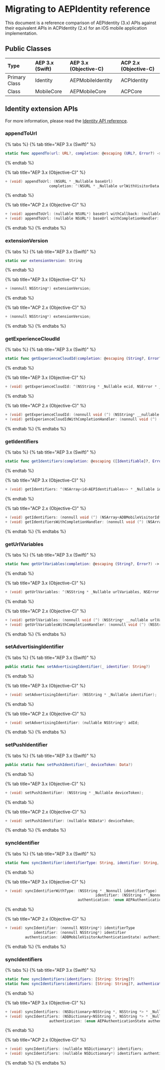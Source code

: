 # Migrating to AEPIdentity reference

This document is a reference comparison of AEPIdentity (3.x) APIs against their equivalent APIs in ACPIdentity (2.x) for an iOS mobile application implementation.

## Public Classes

| Type | AEP 3.x (Swift) | AEP 3.x (Objective-C) | ACP 2.x (Objective-C) |
| :--- | :--- | :--- | :--- |
| Primary Class | Identity | AEPMobileIdentity | ACPIdentity |
| Class | MobileCore | AEPMobileCore | ACPCore |

## Identity extension APIs

For more information, please read the [Identity API reference](identity-api-reference.md).

### appendToUrl

{% tabs %}
{% tab title="AEP 3.x (Swift)" %}

```swift
static func appendTo(url: URL?, completion: @escaping (URL?, Error?) -> Void)
```

{% endtab %}

{% tab title="AEP 3.x (Objective-C)" %}

```objectivec
+ (void) appendToUrl: (NSURL * _Nullable baseUrl) 
					completion: ^(NSURL * _Nullable urlWithVisitorData, NSError * _Nullable error) completion;
```

{% endtab %}

{% tab title="ACP 2.x (Objective-C)" %}

```objectivec
+ (void) appendToUrl: (nullable NSURL*) baseUrl withCallback: (nullable void (^) (NSURL* __nullable urlWithVisitorData)) callback;
+ (void) appendToUrl: (nullable NSURL*) baseUrl withCompletionHandler: (nullable void (^) (NSURL* __nullable urlWithVersionData, NSError* __nullable error)) completionHandler;
```

{% endtab %}
{% endtabs %}

### extensionVersion

{% tabs %}
{% tab title="AEP 3.x (Swift)" %}
```swift
static var extensionVersion: String
```
{% endtab %}

{% tab title="AEP 3.x (Objective-C)" %}
```objectivec
+ (nonnull NSString*) extensionVersion;
```
{% endtab %}

{% tab title="ACP 2.x (Objective-C)" %}
```objectivec
+ (nonnull NSString*) extensionVersion;
```
{% endtab %}
{% endtabs %}

### getExperienceCloudId

{% tabs %}
{% tab title="AEP 3.x (Swift)" %}
```swift
static func getExperienceCloudId(completion: @escaping (String?, Error?) -> Void)
```
{% endtab %}

{% tab title="AEP 3.x (Objective-C)" %}
```objectivec
+ (void) getExperienceCloudId: ^(NSString * _Nullable ecid, NSError * _Nullable error) completion;
```
{% endtab %}

{% tab title="ACP 2.x (Objective-C)" %}
```objectivec
+ (void) getExperienceCloudId: (nonnull void (^) (NSString* __nullable experienceCloudId)) callback;
+ (void) getExperienceCloudIdWithCompletionHandler: (nonnull void (^) (NSString* __nullable experienceCloudId, NSError* __nullable error)) completionHandler;
```
{% endtab %}
{% endtabs %}

### getIdentifiers

{% tabs %}
{% tab title="AEP 3.x (Swift)" %}
```swift
static func getIdentifiers(completion: @escaping ([Identifiable]?, Error?) -> Void)
```
{% endtab %}

{% tab title="AEP 3.x (Objective-C)" %}
```objectivec
+ (void) getIdentifiers: ^(NSArray<id<AEPIdentifiables>> * _Nullable identifiers, NSError * _Nullable error) completion;
```
{% endtab %}

{% tab title="ACP 2.x (Objective-C)" %}
```objectivec
+ (void) getIdentifiers: (nonnull void (^) (NSArray<ADBMobileVisitorId*>* __nullable visitorIDs)) callback;
+ (void) getIdentifiersWithCompletionHandler: (nonnull void (^) (NSArray<ACPMobileVisitorId*>* __nullable visitorIDs, NSError* __nullable error)) completionHandler;
```
{% endtab %}
{% endtabs %}

### getUrlVariables

{% tabs %}
{% tab title="AEP 3.x (Swift)" %}
```swift
static func getUrlVariables(completion: @escaping (String?, Error?) -> Void)
```
{% endtab %}

{% tab title="AEP 3.x (Objective-C)" %}
```objectivec
+ (void) getUrlVariables: ^(NSString * _Nullable urlVariables, NSError * _Nullable error) completion:
```
{% endtab %}

{% tab title="ACP 2.x (Objective-C)" %}
```objectivec
+ (void) getUrlVariables: (nonnull void (^) (NSString* __nullable urlVariables)) callback;
+ (void) getUrlVariablesWithCompletionHandler: (nonnull void (^) (NSString* __nullable urlVariables, NSError* __nullable error)) completionHandler;
```
{% endtab %}
{% endtabs %}

### setAdvertisingIdentifier

{% tabs %}
{% tab title="AEP 3.x (Swift)" %}
```swift
public static func setAdvertisingIdentifier(_ identifier: String?)
```
{% endtab %}

{% tab title="AEP 3.x (Objective-C)" %}
```objectivec
+ (void) setAdvertisingIdentifier: (NSString * _Nullable identifier);
```
{% endtab %}

{% tab title="ACP 2.x (Objective-C)" %}
```objectivec
+ (void) setAdvertisingIdentifier: (nullable NSString*) adId;
```
{% endtab %}
{% endtabs %}

### setPushIdentifier

{% tabs %}
{% tab title="AEP 3.x (Swift)" %}
```swift
public static func setPushIdentifier(_ deviceToken: Data?)
```
{% endtab %}

{% tab title="AEP 3.x (Objective-C)" %}
```objectivec
+ (void) setPushIdentifier: (NSString * _Nullable deviceToken);
```
{% endtab %}

{% tab title="ACP 2.x (Objective-C)" %}
```objectivec
+ (void) setPushIdentifier: (nullable NSData*) deviceToken;
```
{% endtab %}
{% endtabs %}

### syncIdentifier

{% tabs %}
{% tab title="AEP 3.x (Swift)" %}
```swift
static func syncIdentifier(identifierType: String, identifier: String, authenticationState: MobileVisitorAuthenticationState)
```
{% endtab %}

{% tab title="AEP 3.x (Objective-C)" %}
```objectivec
+ (void) syncIdentifierWithType: (NSString * _Nonnull identifierType) 
										 identifier: (NSString * _Nonnull identifier) 
								 authentication: (enum AEPAuthenticationState authenticationState);
```
{% endtab %}

{% tab title="ACP 2.x (Objective-C)" %}
```objectivec
+ (void) syncIdentifier: (nonnull NSString*) identifierType             
             identifier: (nonnull NSString*) identifier
         authentication: (ADBMobileVisitorAuthenticationState) authenticationState;
```
{% endtab %}
{% endtabs %}

### syncIdentifiers

{% tabs %}
{% tab title="AEP 3.x (Swift)" %}

```swift
static func syncIdentifiers(identifiers: [String: String]?)
static func syncIdentifiers(identifiers: [String: String]?, authenticationState: MobileVisitorAuthenticationState)
```
{% endtab %}

{% tab title="AEP 3.x (Objective-C)" %}
```objectivec
+ (void) syncIdentifiers: (NSDictionary<NSString *, NSString *> * _Nullable identifiers);
+ (void) syncIdentifiers: (NSDictionary<NSString *, NSString *> * _Nullable identifiers) 
					authentication: (enum AEPAuthenticationState authenticationState);
```
{% endtab %}

{% tab title="ACP 2.x (Objective-C)" %}
```objectivec
+ (void) syncIdentifiers: (nullable NSDictionary*) identifiers;
+ (void) syncIdentifiers: (nullable NSDictionary*) identifiers authentication: (ACPMobileVisitorAuthenticationState) authenticationState;
```
{% endtab %}
{% endtabs %}
